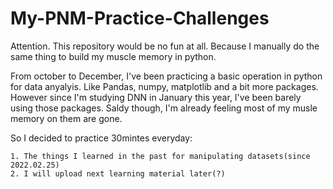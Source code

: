 # My-PNM-Practice-Challenges
Attention. This repository would be no fun at all. Because I manually do the same thing to build my muscle memory in python. 

From october to December, I've been practicing a basic operation in python for data anyalyis. Like Pandas, numpy, matplotlib and a bit more packages.
However since I'm studying DNN in January this year, I've been barely using those packages. Saldy though, I'm already feeling most of my musle memory on them 
are gone. 

So I decided to practice 30mintes everyday:

    1. The things I learned in the past for manipulating datasets(since 2022.02.25)
    2. I will upload next learning material later(?)
